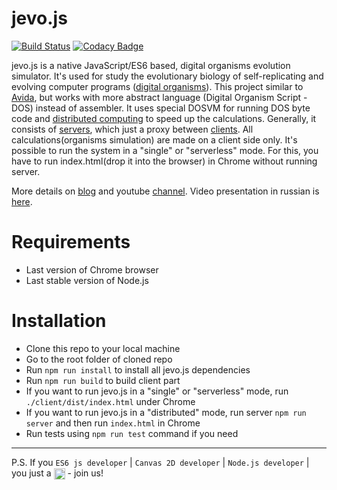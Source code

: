 # jevo.js
[![Build Status](https://travis-ci.org/tmptrash/jevo.js.svg?branch=master)](https://travis-ci.org/tmptrash/jevo.js) [![Codacy Badge](https://api.codacy.com/project/badge/Grade/9bd160adb2da4ea08ff64ea8c4dbe14e)](https://www.codacy.com/app/tmptrash/jevo.js?utm_source=github.com&amp;utm_medium=referral&amp;utm_content=tmptrash/jevo.js&amp;utm_campaign=Badge_Grade)

jevo.js is a native JavaScript/ES6 based, digital organisms evolution simulator. It's used for study the evolutionary biology of self-replicating and evolving computer programs ([digital organisms](https://en.wikipedia.org/wiki/Digital_organism)). This project similar to [Avida](https://en.wikipedia.org/wiki/Avida), but works with more abstract language (Digital Organism Script - DOS) instead of assembler. It uses special DOSVM for running DOS byte code and [distributed computing](https://en.wikipedia.org/wiki/Distributed_computing) to speed up the calculations. Generally, it consists of [servers](https://github.com/tmptrash/jevo.js/tree/v0.2/server/src), which just a proxy between [clients](https://github.com/tmptrash/jevo.js/tree/v0.2/client/src). All calculations(organisms simulation) are made on a client side only.  It's possible to run the system in a "single" or "serverless" mode. For this, you have to run index.html(drop it into the browser) in Chrome without running server.

More details on [blog](https://jevosite.wordpress.com) and youtube [channel](https://www.youtube.com/playlist?list=PL1NiKjXMaBimPuybPIXkVuO1MYy53XcdW). Video presentation in russian is [here](https://www.youtube.com/watch?v=9ykr9KzcKq8).

# Requirements
- Last version of Chrome browser
- Last stable version of Node.js

# Installation
- Clone this repo to your local machine
- Go to the root folder of cloned repo
- Run `npm run install` to install all jevo.js dependencies
- Run `npm run build` to build client part
- If you want to run jevo.js in a "single" or "serverless" mode, run `./client/dist/index.html` under Chrome
- If you want to run jevo.js in a "distributed" mode, run server `npm run server` and then run `index.html` in Chrome
- Run tests using `npm run test` command if you need

___
P.S. If you `ES6 js developer` | `Canvas 2D developer` | `Node.js developer` | you just a <img align="center" width="18" height="18" src="https://github.com/tmptrash/jevo.js/raw/v0.2/assets/ninja-icon.png"> - join us!